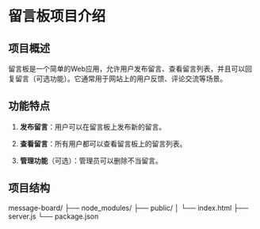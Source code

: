 # 留言板项目介绍

## 项目概述

留言板是一个简单的Web应用，允许用户发布留言、查看留言列表，并且可以回复留言（可选功能）。它通常用于网站上的用户反馈、评论交流等场景。

## 功能特点

1. **发布留言**：用户可以在留言板上发布新的留言。

2. **查看留言**：所有用户都可以查看留言板上的留言列表。

3. **管理功能**（可选）：管理员可以删除不当留言。

## 项目结构
message-board/
├── node_modules/
├── public/
│   └── index.html
├── server.js
└── package.json
